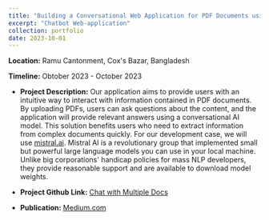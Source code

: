 ```yaml
---
title: "Building a Conversational Web Application for PDF Documents using Mistral-7B-v0.1"
excerpt: "Chatbot Web-application"
collection: portfolio
date: 2023-10-01
---
```


**Location:** Ramu Cantonment, Cox's Bazar, Bangladesh


**Timeline:** Obtober 2023 - October 2023

- **Project Description:** Our application aims to provide users with an intuitive way to interact with information contained in PDF documents. By uploading PDFs, users can ask questions about the content, and the application will provide relevant answers using a conversational AI model. This solution benefits users who need to extract information from complex documents quickly. For our development case, we will use [mistral.ai](https://mistral.ai/). Mistral AI is a revolutionary group that implemented small but powerful large language models you can use in your local machine. Unlike big corporations' handicap policies for mass NLP developers, they provide reasonable support and are available to download model weights.

- **Project Github Link:** [Chat with Multiple Docs](https://github.com/rafsunsheikh/chat_with_multiple_docs)

- **Publication:** [Medium.com](https://medium.com/gopenai/building-a-conversational-web-application-for-pdf-documents-using-mistral-7b-v0-1-f132ce75bdcf)

